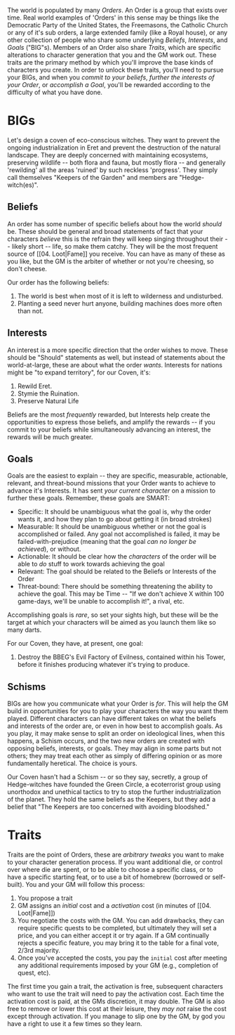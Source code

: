 The world is populated by many _Orders_. An Order is a group that exists over time. Real world examples of 'Orders' in this sense may be things like the Democratic Party of the United States, the Freemasons, the Catholic Church or any of it's sub orders, a large extended family (like a Royal house), or any other collection of people who share some underlying _Beliefs_, _Interests_, and _Goals_ ("BIG"s). Members of an Order also share _Traits_, which are specific alterations to character generation that you and the GM work out. These traits are the primary method by which you'll improve the base kinds of characters you create. In order to unlock these traits, you'll need to pursue your BIGs, and when you _commit to your beliefs_, _further the interests of your Order_, or _accomplish a Goal_, you'll be rewarded according to the difficulty of what you have done.

# BIGs

Let's design a coven of eco-conscious witches. They want to prevent the ongoing industrialization in Eret and prevent the destruction of the natural landscape. They are deeply concerned with maintaining ecosystems, preserving wildlife -- both flora and fauna, but mostly flora -- and generally 'rewilding' all the areas 'ruined' by such reckless 'progress'. They simply call themselves "Keepers of the Garden" and members are "Hedge-witch(es)".
## Beliefs

An order has some number of specific beliefs about how the world _should_ be. These should be general and broad statements of fact that your characters _believe_ this is the refrain they will keep singing throughout their -- likely short -- life, so make them catchy. They will be the most frequent source of [[04. Loot|Fame]] you receive. You can have as many of these as you like, but the GM is the arbiter of whether or not you're cheesing, so don't cheese.

Our order has the following beliefs:

1. The world is best when most of it is left to wilderness and undisturbed.
2. Planting a seed never hurt anyone, building machines does more often than not.
## Interests

An interest is a more specific direction that the order wishes to move. These should be "Should" statements as well, but instead of statements about the world-at-large, these are about what the order _wants_. Interests for nations might be "to expand territory", for our Coven, it's:

1. Rewild Eret.
2. Stymie the Ruination.
3. Preserve Natural Life

Beliefs are the most _frequently_ rewarded, but Interests help create the opportunities to express those beliefs, and amplify the rewards -- if you commit to your beliefs while simultaneously advancing an interest, the rewards will be much greater.
## Goals

Goals are the easiest to explain -- they are specific, measurable, actionable, relevant, and threat-bound missions that your Order wants to achieve to advance it's Interests. It has sent _your current character_ on a mission to further these goals. Remember, these goals are SMART:

- Specific: It should be unambiguous what the goal is, why the order wants it, and how they plan to go about getting it (in broad strokes)
- Measurable: It should be unambiguous whether or not the goal is accomplished or failed. Any goal not accomplished is failed, it may be failed-with-prejudice (meaning that the goal _can no longer be achieved_), or without.
- Actionable: It should be clear how the _characters_ of the order will be able to _do_ stuff to work towards achieving the goal
- Relevant: The goal should be related to the Beliefs or Interests of the Order
- Threat-bound: There should be something threatening the ability to achieve the goal. This may be Time -- "If we don't achieve X within 100 game-days, we'll be unable to accomplish it!", a rival, etc.

Accomplishing goals is _rare_, so set your sights high, but these will be the target at which your characters will be aimed as you launch them like so many darts.

For our Coven, they have, at present, one goal:

1. Destroy the BBEG's Evil Factory of Evilness, contained within his Tower, before it finishes producing whatever it's trying to produce.

## Schisms

BIGs are how you communicate what your Order is _for_. This will help the GM build in opportunities for you to play your characters the way you want them played. Different characters can have different takes on what the beliefs and interests of the order are, or even in how best to accomplish goals. As you play, it may make sense to split an order on ideological lines, when this happens, a Schism occurs, and the two new orders are created with opposing beliefs, interests, or goals. They may align in some parts but not others; they may treat each other as simply of differing opinion or as more fundamentally heretical. The choice is yours.

Our Coven hasn't had a Schism -- or so they say, secretly, a group of Hedge-witches have founded the Green Circle, a ecoterrorist group using unorthodox and unethical tactics to try to stop the further industrialization of the planet. They hold the same beliefs as the Keepers, but they add a belief that "The Keepers are too concerned with avoiding bloodshed."
# Traits

Traits are the point of Orders, these are _arbitrary tweaks_ you want to make to your character generation process. If you want additional die, or control over where die are spent, or to be able to choose a specific class, or to have a specific starting feat, or to use a bit of homebrew (borrowed or self-built). You and your GM will follow this process:

1. You propose a trait
2. GM assigns an _initial_ cost and a _activation_ cost (in minutes of [[04. Loot|Fame]])
3. You negotiate the costs with the GM. You can add drawbacks, they can require specific quests to be completed, but ultimately they will set a price, and you can either accept it or try again. If a GM continually rejects a specific feature, you may bring it to the table for a final vote, 2/3rd majority.
4. Once you've accepted the costs, you pay the `initial` cost after meeting any additional requirements imposed by your GM (e.g., completion of quest, etc).

The first time you gain a trait, the activation is free, subsequent characters who want to use the trait will need to pay the activation cost. Each time the activation cost is paid, at the GMs discretion, it may double. The GM is also free to remove or lower this cost at their leisure, they _may not_ raise the cost except through activation. If you manage to slip one by the GM, by god you have a right to use it a few times so they learn.
